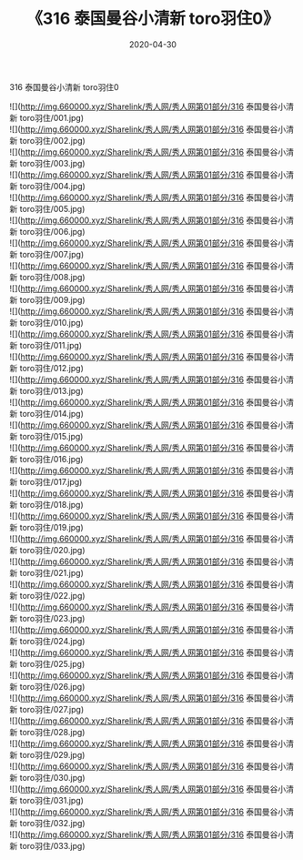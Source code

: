 ﻿---
layout: post
title:  《316 泰国曼谷小清新 toro羽住0》
date:   2020-04-30
img: http://img.660000.xyz/Sharelink/秀人网/秀人网第01部分/316 泰国曼谷小清新 toro羽住0/000.jpg
categories: [美女, 清纯, 唯美]
---

316 泰国曼谷小清新 toro羽住0

  ![](http://img.660000.xyz/Sharelink/秀人网/秀人网第01部分/316 泰国曼谷小清新 toro羽住/001.jpg) <br> ![](http://img.660000.xyz/Sharelink/秀人网/秀人网第01部分/316 泰国曼谷小清新 toro羽住/002.jpg) <br> ![](http://img.660000.xyz/Sharelink/秀人网/秀人网第01部分/316 泰国曼谷小清新 toro羽住/003.jpg) <br> ![](http://img.660000.xyz/Sharelink/秀人网/秀人网第01部分/316 泰国曼谷小清新 toro羽住/004.jpg) <br> ![](http://img.660000.xyz/Sharelink/秀人网/秀人网第01部分/316 泰国曼谷小清新 toro羽住/005.jpg) <br> ![](http://img.660000.xyz/Sharelink/秀人网/秀人网第01部分/316 泰国曼谷小清新 toro羽住/006.jpg) <br> ![](http://img.660000.xyz/Sharelink/秀人网/秀人网第01部分/316 泰国曼谷小清新 toro羽住/007.jpg) <br> ![](http://img.660000.xyz/Sharelink/秀人网/秀人网第01部分/316 泰国曼谷小清新 toro羽住/008.jpg) <br> ![](http://img.660000.xyz/Sharelink/秀人网/秀人网第01部分/316 泰国曼谷小清新 toro羽住/009.jpg) <br> ![](http://img.660000.xyz/Sharelink/秀人网/秀人网第01部分/316 泰国曼谷小清新 toro羽住/010.jpg) <br> ![](http://img.660000.xyz/Sharelink/秀人网/秀人网第01部分/316 泰国曼谷小清新 toro羽住/011.jpg) <br> ![](http://img.660000.xyz/Sharelink/秀人网/秀人网第01部分/316 泰国曼谷小清新 toro羽住/012.jpg) <br> ![](http://img.660000.xyz/Sharelink/秀人网/秀人网第01部分/316 泰国曼谷小清新 toro羽住/013.jpg) <br> ![](http://img.660000.xyz/Sharelink/秀人网/秀人网第01部分/316 泰国曼谷小清新 toro羽住/014.jpg) <br> ![](http://img.660000.xyz/Sharelink/秀人网/秀人网第01部分/316 泰国曼谷小清新 toro羽住/015.jpg) <br> ![](http://img.660000.xyz/Sharelink/秀人网/秀人网第01部分/316 泰国曼谷小清新 toro羽住/016.jpg) <br> ![](http://img.660000.xyz/Sharelink/秀人网/秀人网第01部分/316 泰国曼谷小清新 toro羽住/017.jpg) <br> ![](http://img.660000.xyz/Sharelink/秀人网/秀人网第01部分/316 泰国曼谷小清新 toro羽住/018.jpg) <br> ![](http://img.660000.xyz/Sharelink/秀人网/秀人网第01部分/316 泰国曼谷小清新 toro羽住/019.jpg) <br> ![](http://img.660000.xyz/Sharelink/秀人网/秀人网第01部分/316 泰国曼谷小清新 toro羽住/020.jpg) <br> ![](http://img.660000.xyz/Sharelink/秀人网/秀人网第01部分/316 泰国曼谷小清新 toro羽住/021.jpg) <br> ![](http://img.660000.xyz/Sharelink/秀人网/秀人网第01部分/316 泰国曼谷小清新 toro羽住/022.jpg) <br> ![](http://img.660000.xyz/Sharelink/秀人网/秀人网第01部分/316 泰国曼谷小清新 toro羽住/023.jpg) <br> ![](http://img.660000.xyz/Sharelink/秀人网/秀人网第01部分/316 泰国曼谷小清新 toro羽住/024.jpg) <br> ![](http://img.660000.xyz/Sharelink/秀人网/秀人网第01部分/316 泰国曼谷小清新 toro羽住/025.jpg) <br> ![](http://img.660000.xyz/Sharelink/秀人网/秀人网第01部分/316 泰国曼谷小清新 toro羽住/026.jpg) <br> ![](http://img.660000.xyz/Sharelink/秀人网/秀人网第01部分/316 泰国曼谷小清新 toro羽住/027.jpg) <br> ![](http://img.660000.xyz/Sharelink/秀人网/秀人网第01部分/316 泰国曼谷小清新 toro羽住/028.jpg) <br> ![](http://img.660000.xyz/Sharelink/秀人网/秀人网第01部分/316 泰国曼谷小清新 toro羽住/029.jpg) <br> ![](http://img.660000.xyz/Sharelink/秀人网/秀人网第01部分/316 泰国曼谷小清新 toro羽住/030.jpg) <br> ![](http://img.660000.xyz/Sharelink/秀人网/秀人网第01部分/316 泰国曼谷小清新 toro羽住/031.jpg) <br> ![](http://img.660000.xyz/Sharelink/秀人网/秀人网第01部分/316 泰国曼谷小清新 toro羽住/032.jpg) <br> ![](http://img.660000.xyz/Sharelink/秀人网/秀人网第01部分/316 泰国曼谷小清新 toro羽住/033.jpg) <br>
